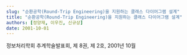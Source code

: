 ```yaml
---
slug: "순환공학(Round-Trip Engineering)을 지원하는 클래스 다이어그램 설계"
title: "순환공학(Round-Trip Engineering)을 지원하는 클래스 다이어그램 설계"
authors: [정양재, 이우진, 신규상]
date: 2001-10-01
---
```


정보처리학회 추계학술발표회, 제 8권, 제 2호, 2001년 10월
